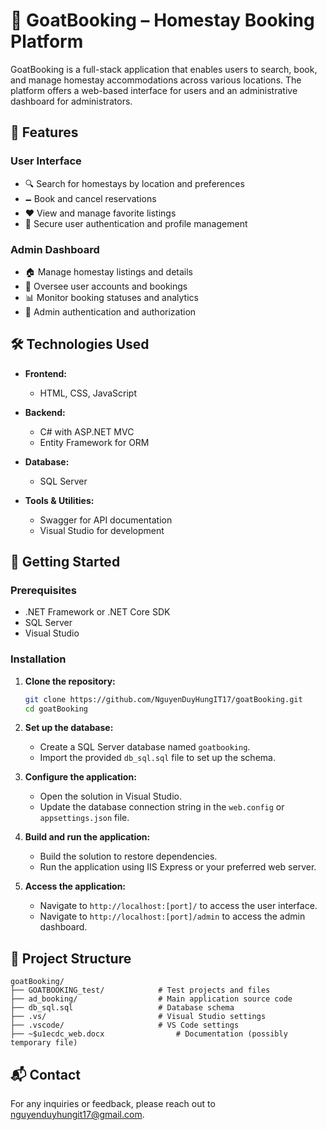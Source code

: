 # 🐐 GoatBooking – Homestay Booking Platform

GoatBooking is a full-stack application that enables users to search, book, and manage homestay accommodations across various locations. The platform offers a web-based interface for users and an administrative dashboard for administrators.

## 📌 Features

### User Interface
- 🔍 Search for homestays by location and preferences
- 🗕️ Book and cancel reservations
- ❤️ View and manage favorite listings
- 🔐 Secure user authentication and profile management

### Admin Dashboard
- 🏠 Manage homestay listings and details
- 👥 Oversee user accounts and bookings
- 📊 Monitor booking statuses and analytics
- 🔐 Admin authentication and authorization

## 🛠️ Technologies Used

- **Frontend:**
  - HTML, CSS, JavaScript

- **Backend:**
  - C# with ASP.NET MVC
  - Entity Framework for ORM

- **Database:**
  - SQL Server

- **Tools & Utilities:**
  - Swagger for API documentation
  - Visual Studio for development

## 🚀 Getting Started

### Prerequisites
- .NET Framework or .NET Core SDK
- SQL Server
- Visual Studio

### Installation

1. **Clone the repository:**
   ```bash
   git clone https://github.com/NguyenDuyHungIT17/goatBooking.git
   cd goatBooking
   ```

2. **Set up the database:**
   - Create a SQL Server database named `goatbooking`.
   - Import the provided `db_sql.sql` file to set up the schema.

3. **Configure the application:**
   - Open the solution in Visual Studio.
   - Update the database connection string in the `web.config` or `appsettings.json` file.

4. **Build and run the application:**
   - Build the solution to restore dependencies.
   - Run the application using IIS Express or your preferred web server.

5. **Access the application:**
   - Navigate to `http://localhost:[port]/` to access the user interface.
   - Navigate to `http://localhost:[port]/admin` to access the admin dashboard.

## 📁 Project Structure

```
goatBooking/
├── GOATBOOKING_test/            # Test projects and files
├── ad_booking/                  # Main application source code
├── db_sql.sql                   # Database schema
├── .vs/                         # Visual Studio settings
├── .vscode/                     # VS Code settings
├── ~$u1ecdc_web.docx                # Documentation (possibly temporary file)
```


## 📬 Contact

For any inquiries or feedback, please reach out to [nguyenduyhungit17@gmail.com](mailto:nguyenduyhungit17@gmail.com).
